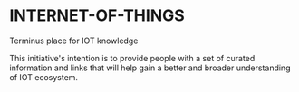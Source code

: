 # INTERNET-OF-THINGS
Terminus place for IOT knowledge

This initiative's intention is to provide people with a set of curated information and links that will help gain a better and broader understanding of IOT ecosystem.
